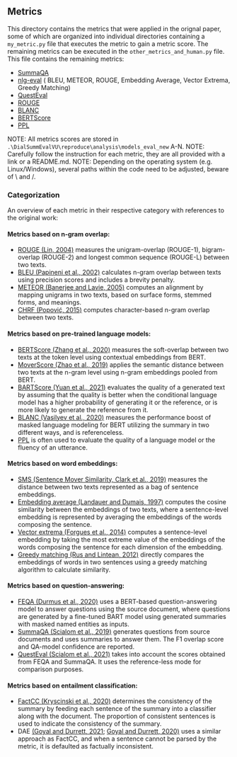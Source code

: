 ## Metrics

This directory contains the metrics that were applied in the orignal paper, some of which are organized into individual directories containing a `my_metric.py` file that executes the metric to gain a metric score. The remaining metrics can be executed in the `other_metrics_and_human.py` file. This file contains the remaining metrics:

- [SummaQA](https://github.com/ThomasScialom/summa-qa)
- [nlg-eval](https://github.com/Maluuba/nlg-eval#readme) (
    BLEU,
    METEOR,
    ROUGE, 
    Embedding Average,
    Vector Extrema,
    Greedy Matching)
 - [QuestEval](https://github.com/ThomasScialom/QuestEval)
 - [ROUGE](https://pypi.org/project/rouge/)
 - [BLANC](https://pypi.org/project/blanc/)
 - [BERTScore](https://pypi.org/project/bert-score/)
 - [PPL](https://huggingface.co/docs/transformers/perplexity)

NOTE: All metrics scores are stored in `.\DialSummEvalVU\reproduce\analysis\models_eval_new` A-N.
NOTE: Carefully follow the instruction for each metric, they are all provided with a link or a README.md.
NOTE: Depending on the operating system (e.g. Linux/Windows), several paths within the code need to be adjusted, beware of \ and /. 

### Categorization

An overview of each metric in their respective category with references to the original work:

#### Metrics based on n-gram overlap:

- [ROUGE (Lin, 2004)](https://aclanthology.org/W04-1013) measures the unigram-overlap (ROUGE-1), bigram-overlap (ROUGE-2) and longest common sequence (ROUGE-L) between two texts.
- [BLEU (Papineni et al., 2002)](https://doi.org/10.3115/1073083.1073135) calculates n-gram overlap between texts using precision scores and includes a brevity penalty.
- [METEOR (Banerjee and Lavie, 2005)](https://aclanthology.org/W05-0909) computes an alignment by mapping unigrams in two texts, based on surface forms, stemmed forms, and meanings.
- [CHRF (Popović, 2015)](https://doi.org/10.18653/v1/W15-3049) computes character-based n-gram overlap between two texts.

#### Metrics based on pre-trained language models:

- [BERTScore (Zhang et al., 2020)](https://openreview.net/forum?id=SkeHuCVFDr) measures the soft-overlap between two texts at the token level using contextual embeddings from BERT.
- [MoverScore (Zhao et al., 2019)](https://doi.org/10.18653/v1/D19-1053) applies the semantic distance between two texts at the n-gram level using n-gram embeddings pooled from BERT.
- [BARTScore (Yuan et al., 2021)](https://arxiv.org/abs/2106.11520) evaluates the quality of a generated text by assuming that the quality is better when the conditional language model has a higher probability of generating it or the reference, or is more likely to generate the reference from it.
- [BLANC (Vasilyev et al., 2020)](https://doi.org/10.18653/v1/2020.eval4nlp-1.2) measures the performance boost of masked language modeling for BERT utilizing the summary in two different ways, and is referenceless.
- [PPL](https://huggingface.co/docs/transformers/perplexity) is often used to evaluate the quality of a language model or the fluency of an utterance.

#### Metrics based on word embeddings:

- [SMS (Sentence Mover Similarity, Clark et al., 2019)](https://doi.org/10.18653/v1/P19-1264) measures the distance between two texts represented as a bag of sentence embeddings.
- [Embedding average (Landauer and Dumais, 1997)](https://www.stat.cmu.edu/~cshalizi/350/2008/readings/Landauer-Dumais.pdf) computes the cosine similarity between the embeddings of two texts, where a sentence-level embedding is represented by averaging the embeddings of the words composing the sentence.
- [Vector extrema (Forgues et al., 2014)](http://www.cs.cmu.edu/~apparikh/nips2014ml-nlp/camera-ready/forgues_etal_mlnlp2014.pdf) computes a sentence-level embedding by taking the most extreme value of the embeddings of the words composing the sentence for each dimension of the embedding.
- [Greedy matching (Rus and Lintean, 2012)](https://aclanthology.org/W12-2018) directly compares the embeddings of words in two sentences using a greedy matching algorithm to calculate similarity.

#### Metrics based on question-answering:

- [FEQA (Durmus et al., 2020)](https://doi.org/10.18653/v1/2020.acl-main.454) uses a BERT-based question-answering model to answer questions using the source document, where questions are generated by a fine-tuned BART model using generated summaries with masked named entities as inputs.
- [SummaQA (Scialom et al., 2019)](https://doi.org/10.18653/v1/D19-1320) generates questions from source documents and uses summaries to answer them. The F1 overlap score and QA-model confidence are reported.
- [QuestEval (Scialom et al., 2021)](https://doi.org/10.18653/v1/2021.emnlp-main.529) takes into account the scores obtained from FEQA and SummaQA. It uses the reference-less mode for comparison purposes.

#### Metrics based on entailment classification:
- [FactCC (Kryscinski et al., 2020)](https://doi.org/10.18653/v1/2020.emnlp-main.750) determines the consistency of the summary by feeding each sentence of the summary into a classifier along with the document. The proportion of consistent sentences is used to indicate the consistency of the summary.
- DAE [(Goyal and Durrett, 2021](https://doi.org/10.18653/v1/2021.naacl-main.114); [Goyal and Durrett, 2020)](https://doi.org/10.18653/v1/2020.findings-emnlp.322) uses a similar approach as FactCC, and when a sentence cannot be parsed by the metric, it is defaulted as factually inconsistent.
